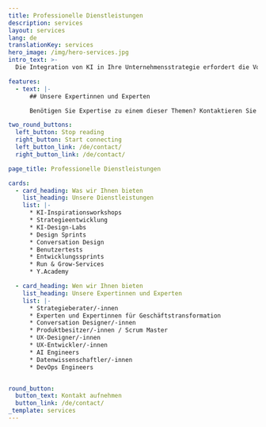 ```yaml
---
title: Professionelle Dienstleistungen
description: services
layout: services
lang: de
translationKey: services
hero_image: /img/hero-services.jpg
intro_text: >-
  Die Integration von KI in Ihre Unternehmensstrategie erfordert die Vorbereitung auf neue Arbeitsmethoden. Unser internationales Team aus erfahrenen und hochqualifizierten Experten und Expertinnen steht Ihnen dabei zur Seite. Mit unserer Expertise begleiten wir Sie in allen Phasen der digitalen Transformation, angefangen von strategischer Beratung und Inspirationsworkshops über das Training spezifischer KI-Fähigkeiten bis hin zur Durchführung kompletter KI-Projekte. Wir stehen Ihnen zur Verfügung!

features:
  - text: |-
      ## Unsere Expertinnen und Experten

      Benötigen Sie Expertise zu einem dieser Themen? Kontaktieren Sie uns einfach!(/de/kontakt/)!

two_round_buttons:
  left_button: Stop reading
  right_button: Start connecting
  left_button_link: /de/contact/
  right_button_link: /de/contact/

page_title: Professionelle Dienstleistungen

cards:
  - card_heading: Was wir Ihnen bieten
    list_heading: Unsere Dienstleistungen
    list: |-
      *	KI-Inspirationsworkshops
      *	Strategieentwicklung
      *	KI-Design-Labs
      *	Design Sprints
      *	Conversation Design
      *	Benutzertests
      *	Entwicklungssprints
      *	Run & Grow-Services
      *	Y.Academy

  - card_heading: Wen wir Ihnen bieten
    list_heading: Unsere Expertinnen und Experten
    list: |-
      *	Strategieberater/-innen
      *	Experten und Expertinnen für Geschäftstransformation
      *	Conversation Designer/-innen
      *	Produktbesitzer/-innen / Scrum Master
      *	UX-Designer/-innen
      *	UX-Entwickler/-innen
      *	AI Engineers
      *	Datenwissenschaftler/-innen
      *	DevOps Engineers


round_button:
  button_text: Kontakt aufnehmen
  button_link: /de/contact/
_template: services
---
```


